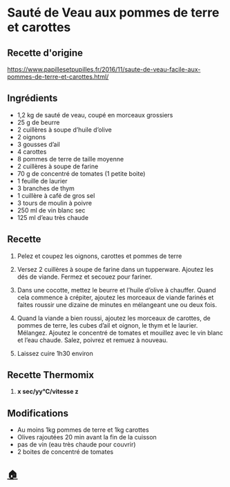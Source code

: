 # Sauté de Veau aux pommes de terre et carottes
## Recette d'origine
https://www.papillesetpupilles.fr/2016/11/saute-de-veau-facile-aux-pommes-de-terre-et-carottes.html/

## Ingrédients
- 1,2 kg de sauté de veau, coupé en morceaux grossiers
- 25 g de beurre
- 2 cuillères à soupe d’huile d’olive
- 2 oignons
- 3 gousses d’ail
- 4 carottes
- 8 pommes de terre de taille moyenne
- 2 cuillères à soupe de farine
- 70 g de concentré de tomates (1 petite boite)
- 1 feuille de laurier
- 3 branches de thym
- 1 cuillère à café de gros sel
- 3 tours de moulin à poivre
- 250 ml de vin blanc sec
- 125 ml d’eau très chaude


## Recette
1. Pelez et coupez les oignons, carottes et pommes de terre

2. Versez 2 cuillères à soupe de farine dans un tupperware. Ajoutez les dés de viande. Fermez et secouez pour fariner.

3. Dans une cocotte, mettez le beurre et l’huile d’olive à chauffer. Quand cela commence à crépiter, ajoutez les morceaux de viande farinés et faites roussir une dizaine de minutes en mélangeant une ou deux fois.

4. Quand la viande a bien roussi, ajoutez les morceaux de carottes, de pommes de terre, les cubes d’ail et oignon, le thym et le laurier. Mélangez. Ajoutez le concentré de tomates et mouillez avec le vin blanc et l’eau chaude. Salez, poivrez et remuez à nouveau.

5. Laissez cuire 1h30 environ

## Recette Thermomix
1. **x sec/yy°C/vitesse z**

## Modifications
- Au moins 1kg pommes de terre et 1kg carottes
- Olives rajoutées 20 min avant la fin de la cuisson
- pas de vin (eau très chaude pour couvrir)
- 2 boites de concentré de tomates


## [:house:](/)
